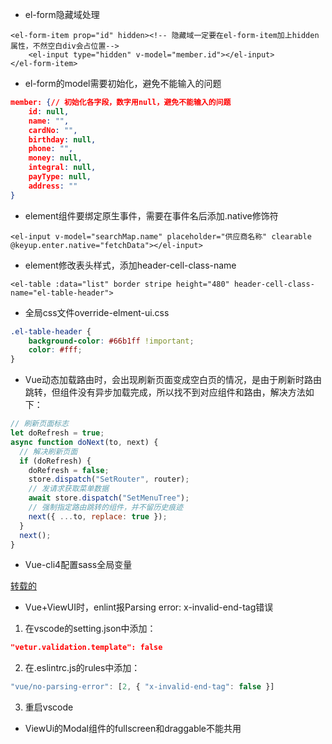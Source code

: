 + el-form隐藏域处理
```vue
<el-form-item prop="id" hidden><!-- 隐藏域一定要在el-form-item加上hidden属性，不然空白div会占位置-->
    <el-input type="hidden" v-model="member.id"></el-input>
</el-form-item>
```
+ el-form的model需要初始化，避免不能输入的问题
```json
member: {// 初始化各字段，数字用null，避免不能输入的问题
    id: null,
    name: "",
    cardNo: "",
    birthday: null,
    phone: "",
    money: null,
    integral: null,
    payType: null,
    address: ""
}
```
+ element组件要绑定原生事件，需要在事件名后添加.native修饰符
```vue
<el-input v-model="searchMap.name" placeholder="供应商名称" clearable @keyup.enter.native="fetchData"></el-input>
```
+ element修改表头样式，添加header-cell-class-name
```vue
<el-table :data="list" border stripe height="480" header-cell-class-name="el-table-header">
```
+ 全局css文件override-elment-ui.css
```css
.el-table-header {
    background-color: #66b1ff !important;
    color: #fff;
}
```
+ Vue动态加载路由时，会出现刷新页面变成空白页的情况，是由于刷新时路由跳转，但组件没有异步加载完成，所以找不到对应组件和路由，解决方法如下：
```js
// 刷新页面标志
let doRefresh = true;
async function doNext(to, next) {
  // 解决刷新页面
  if (doRefresh) {
    doRefresh = false;
    store.dispatch("SetRouter", router);
    // 发请求获取菜单数据
    await store.dispatch("SetMenuTree");
    // 强制指定路由跳转的组件，并不留历史痕迹
    next({ ...to, replace: true });
  }
  next();
}
```
+ Vue-cli4配置sass全局变量

[转载的](https://blog.csdn.net/qq_41595903/article/details/103381055)

+ Vue+ViewUI时，enlint报Parsing error: x-invalid-end-tag错误
1. 在vscode的setting.json中添加：
```json
"vetur.validation.template": false
```
2. 在.eslintrc.js的rules中添加：
```js
"vue/no-parsing-error": [2, { "x-invalid-end-tag": false }]
```
3. 重启vscode

+ ViewUi的Modal组件的fullscreen和draggable不能共用